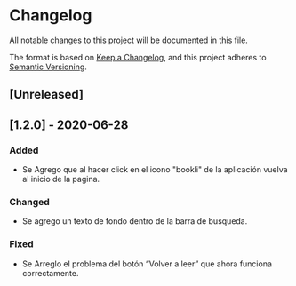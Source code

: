 # Changelog
All notable changes to this project will be documented in this file.

The format is based on [Keep a Changelog](https://keepachangelog.com/en/1.0.0/),
and this project adheres to [Semantic Versioning](https://semver.org/spec/v2.0.0.html).

## [Unreleased]

## [1.2.0] - 2020-06-28
### Added
- Se Agrego que al hacer click en el icono "bookli" de la aplicación vuelva al inicio de la pagina.

### Changed
- Se agrego un texto de fondo dentro de la barra de busqueda.

### Fixed
- Se Arreglo el problema del botón “Volver a leer” que ahora funciona correctamente.
